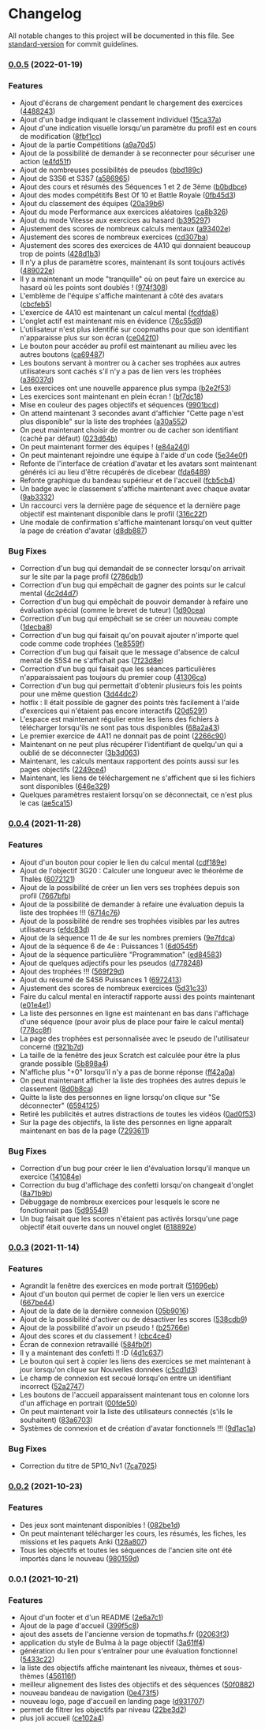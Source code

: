 # Changelog

All notable changes to this project will be documented in this file. See [standard-version](https://github.com/conventional-changelog/standard-version) for commit guidelines.

### [0.0.5](https://github.com/gvalmont/topmaths/compare/v0.0.4...v0.0.5) (2022-01-19)


### Features

* Ajout d'écrans de chargement pendant le chargement des exercices ([4488243](https://github.com/gvalmont/topmaths/commit/4488243fb261eabfbe55a8bc85c886a8f6820066))
* Ajout d'un badge indiquant le classement individuel ([15ca37a](https://github.com/gvalmont/topmaths/commit/15ca37a362589125f96e1ade16200f1666ce4cfd))
* Ajout d'une indication visuelle lorsqu'un paramètre du profil est en cours de modification ([8fbf1cc](https://github.com/gvalmont/topmaths/commit/8fbf1cc691aaaedefb3b7e395a8b6b740a01da1d))
* Ajout de la partie Compétitions ([a9a70d5](https://github.com/gvalmont/topmaths/commit/a9a70d5bdb62fbfe755d3fa825843d9c850aa341))
* Ajout de la possibilité de demander à se reconnecter pour sécuriser une action ([e4fd51f](https://github.com/gvalmont/topmaths/commit/e4fd51fd65a481631e81408f308b6609a9ba3364))
* Ajout de nombreuses possibilités de pseudos ([bbd189c](https://github.com/gvalmont/topmaths/commit/bbd189cb4eb347338523607392a442e0a0d5413d))
* Ajout de S3S6 et S3S7 ([a586965](https://github.com/gvalmont/topmaths/commit/a5869653cb0ad2c2b138db7375791ba3af6fba94))
* Ajout des cours et résumés des Séquences 1 et 2 de 3ème ([b0bdbce](https://github.com/gvalmont/topmaths/commit/b0bdbce52863eb43fc968f02ccec092f397d0e08))
* Ajout des modes compétitifs Best Of 10 et Battle Royale ([0fb45d3](https://github.com/gvalmont/topmaths/commit/0fb45d355c42a00fc1ec4ab550a0045280c1c1da))
* Ajout du classement des équipes ([20a39b6](https://github.com/gvalmont/topmaths/commit/20a39b69c4e1f7aa56abd21eefa707e44b68d8d4))
* Ajout du mode Performance aux exercices aléatoires ([ca8b326](https://github.com/gvalmont/topmaths/commit/ca8b3269ba50d7ca9812e9d055d3ceef9caa5292))
* Ajout du mode Vitesse aux exercices au hasard ([b395297](https://github.com/gvalmont/topmaths/commit/b395297ac734078ce293f101f5661634d4709634))
* Ajustement des scores de nombreux calculs mentaux ([a93402e](https://github.com/gvalmont/topmaths/commit/a93402e64ba7cbb304b50e9aa3094813ed5ba8b1))
* Ajustement des scores de nombreux exercices ([cd307ba](https://github.com/gvalmont/topmaths/commit/cd307ba10820978e212c9a9c18f06a2b19ae4723))
* Ajustement des scores des exercices de 4A10 qui donnaient beaucoup trop de points ([428d1b3](https://github.com/gvalmont/topmaths/commit/428d1b3cd1485b284a47a86ad8fad20c393a5ca1))
* Il n'y a plus de paramètre scores, maintenant ils sont toujours activés ([489022e](https://github.com/gvalmont/topmaths/commit/489022e231dcc8a5477a7ec476d4439b36001c7f))
* Il y a maintenant un mode "tranquille" où on peut faire un exercice au hasard où les points sont doublés ! ([974f308](https://github.com/gvalmont/topmaths/commit/974f30800431c74c4d2605838b5b10064d7a4e06))
* L'emblème de l'équipe s'affiche maintenant à côté des avatars ([cbcfeb5](https://github.com/gvalmont/topmaths/commit/cbcfeb5c00e99aeaabbc9f81b402f47dc1495563))
* L'exercice de 4A10 est maintenant un calcul mental ([fcdfda8](https://github.com/gvalmont/topmaths/commit/fcdfda8542d5dcd3c68922ba7963152a845569a0))
* L'onglet actif est maintenant mis en évidence ([76c55d9](https://github.com/gvalmont/topmaths/commit/76c55d90ddb542d60ba5f66e2ffe07908d00c5b4))
* L'utilisateur n'est plus identifié sur coopmaths pour que son identifiant n'apparaisse plus sur son écran ([ce042f0](https://github.com/gvalmont/topmaths/commit/ce042f019f4d20f06c8a5481a096c33f75579cd8))
* Le bouton pour accéder au profil est maintenant au milieu avec les autres boutons ([ca69487](https://github.com/gvalmont/topmaths/commit/ca694872fc742455974cab12ccb551cd237427f5))
* Les boutons servant à montrer ou à cacher ses trophées aux autres utilisateurs sont cachés s'il n'y a pas de lien vers les trophées ([a36037d](https://github.com/gvalmont/topmaths/commit/a36037d939a0e78db2747fffd7ab2cf99df89c64))
* Les exercices ont une nouvelle apparence plus sympa ([b2e2f53](https://github.com/gvalmont/topmaths/commit/b2e2f53402930f5da09191105910f80e5f1f7054))
* Les exercices sont maintenant en plein écran ! ([bf7dc18](https://github.com/gvalmont/topmaths/commit/bf7dc18e38dbb142ca1962831dc833b3f433b49e))
* Mise en couleur des pages objectifs et séquences ([9901bcd](https://github.com/gvalmont/topmaths/commit/9901bcd3a2d0fe33e93015d77b770f5c43f26ed5))
* On attend maintenant 3 secondes avant d'affichier "Cette page n'est plus disponible" sur la liste des trophées ([a30a552](https://github.com/gvalmont/topmaths/commit/a30a55221471268ec4fb42227115c1c817026e72))
* On peut maintenant choisir de montrer ou de cacher son identifiant (caché par défaut) ([023d64b](https://github.com/gvalmont/topmaths/commit/023d64b46045de857d5e4906572899fd2ac7ee73))
* On peut maintenant former des équipes ! ([e84a240](https://github.com/gvalmont/topmaths/commit/e84a2404fad7aa08318522c696355e6b1c2171df))
* On peut maintenant rejoindre une équipe à l'aide d'un code ([5e34e0f](https://github.com/gvalmont/topmaths/commit/5e34e0f6ec3334a963ca9a9fd334c8df3090e404))
* Refonte de l'interface de création d'avatar et les avatars sont maintenant générés ici au lieu d'être récupérés de dicebear ([fda6489](https://github.com/gvalmont/topmaths/commit/fda6489ab9894e28aaf1146b29ea42357346a985))
* Refonte graphique du bandeau supérieur et de l'accueil ([fcb5cb4](https://github.com/gvalmont/topmaths/commit/fcb5cb4fba39809b00453926fd8ff15ae3c8a388))
* Un badge avec le classement s'affiche maintenant avec chaque avatar ([9ab3332](https://github.com/gvalmont/topmaths/commit/9ab33320b6abf96d78644963f6ec7d92fa1add5c))
* Un raccourci vers la dernière page de séquence et la dernière page objectif est maintenant disponible dans le profil ([316c22f](https://github.com/gvalmont/topmaths/commit/316c22f4c9d997cb293227a4fd8fa34386686c51))
* Une modale de confirmation s'affiche maintenant lorsqu'on veut quitter la page de création d'avatar ([d8db887](https://github.com/gvalmont/topmaths/commit/d8db88776695e610d5d8f58db035b16a3c8284b9))


### Bug Fixes

* Correction d'un bug qui demandait de se connecter lorsqu'on arrivait sur le site par la page profil ([2786db1](https://github.com/gvalmont/topmaths/commit/2786db130789531187e1a5a29f7fe47bcab3b995))
* Correction d'un bug qui empêchait de gagner des points sur le calcul mental ([4c2d4d7](https://github.com/gvalmont/topmaths/commit/4c2d4d7c9aad42dc71f0940a8c49b21990d5a876))
* Correction d'un bug qui empêchait de pouvoir demander à refaire une évaluation spécial (comme le brevet de tuteur) ([1d90cea](https://github.com/gvalmont/topmaths/commit/1d90cea8698aefd4b45aa250b9dd1ba735485844))
* Correction d'un bug qui empêchait se se créer un nouveau compte ([1decba8](https://github.com/gvalmont/topmaths/commit/1decba898b1fa14daa80ce46fab011e2ba710cdd))
* Correction d'un bug qui faisait qu'on pouvait ajouter n'importe quel code comme code trophées ([1e8559f](https://github.com/gvalmont/topmaths/commit/1e8559fd0a9326efb18f2faf9be7c20887bfeb2b))
* Correction d'un bug qui faisait que le message d'absence de calcul mental de S5S4 ne s'affichait pas ([7f23d8e](https://github.com/gvalmont/topmaths/commit/7f23d8ed4ba4833fc24c5ca4ea63c6198753cce2))
* Correction d'un bug qui faisait que les séances particulières n'apparaissaient pas toujours du premier coup ([41306ca](https://github.com/gvalmont/topmaths/commit/41306caf8648a11075adeb1cad9a71dffab4e3dc))
* Correction d'un bug qui permettait d'obtenir plusieurs fois les points pour une même question ([3d44dc2](https://github.com/gvalmont/topmaths/commit/3d44dc2975ff623424e944b315fdc90be0707afb))
* hotfix : Il était possible de gagner des points très facilement à l'aide d'exercices qui n'étaient pas encore interactifs ([20d5291](https://github.com/gvalmont/topmaths/commit/20d529171d22aa0f45e28a127b3a5ddaaa5bc7f9))
* L'espace est maintenant régulier entre les liens des fichiers à télécharger lorsqu'ils ne sont pas tous disponibles ([68a2a43](https://github.com/gvalmont/topmaths/commit/68a2a435e4b7cf1e18247191bac6e38834fd8195))
* Le premier exercice de 4A11 ne donnait pas de point ([2266c90](https://github.com/gvalmont/topmaths/commit/2266c90af6328dc3305f2f6a194e572ac93763f4))
* Maintenant on ne peut plus récupérer l'identifiant de quelqu'un qui a oublié de se déconnecter ([3b3d063](https://github.com/gvalmont/topmaths/commit/3b3d063ecf03d8e6c7a76eb5d7f68ca24a764278))
* Maintenant, les calculs mentaux rapportent des points aussi sur les pages objectifs ([2249ce4](https://github.com/gvalmont/topmaths/commit/2249ce4a4ab3316ad05516de19a06c2cc05b1a85))
* Maintenant, les liens de téléchargement ne s'affichent que si les fichiers sont disponibles ([646e329](https://github.com/gvalmont/topmaths/commit/646e329883b625ba47fcb65b79dafa3c146811b2))
* Quelques paramètres restaient lorsqu'on se déconnectait, ce n'est plus le cas ([ae5ca15](https://github.com/gvalmont/topmaths/commit/ae5ca15854d09b20c996d3e7c6620a321326dd5d))

### [0.0.4](https://github.com/gvalmont/topmaths/compare/v0.0.3...v0.0.4) (2021-11-28)


### Features

* Ajout d'un bouton pour copier le lien du calcul mental ([cdf189e](https://github.com/gvalmont/topmaths/commit/cdf189ea6eab8fef2db5180dbca30396886203e4))
* Ajout de l'objectif 3G20 : Calculer une longueur avec le théorème de Thalès ([6072121](https://github.com/gvalmont/topmaths/commit/60721218b00cf5bc8cb44988e2d433ca554c9d8b))
* Ajout de la possibilité de créer un lien vers ses trophées depuis son profil ([7667bfb](https://github.com/gvalmont/topmaths/commit/7667bfb95a7464f293f2a616611bd69b816b75fc))
* Ajout de la possibilité de demander à refaire une évaluation depuis la liste des trophées !!! ([6714c76](https://github.com/gvalmont/topmaths/commit/6714c76a9f29013ab914fd78c2c9e1baa855f6d7))
* Ajout de la possibilité de rendre ses trophées visibles par les autres utilisateurs ([efdc83d](https://github.com/gvalmont/topmaths/commit/efdc83d47ca504c85c4480b777262590601f00cb))
* Ajout de la séquence 11 de 4e sur les nombres premiers ([9e7fdca](https://github.com/gvalmont/topmaths/commit/9e7fdca1f5869c49aa2f698d9ef7e61662241338))
* Ajout de la séquence 6 de 4e : Puissances 1 ([6d0545f](https://github.com/gvalmont/topmaths/commit/6d0545f2936dc7993e71fc2ea0d65ef9a6652bd8))
* Ajout de la séquence particulière "Programmation" ([ed84583](https://github.com/gvalmont/topmaths/commit/ed845836c9cf0268f56fd9d0d76d18c20a1af575))
* Ajout de quelques adjectifs pour les pseudos ([d778248](https://github.com/gvalmont/topmaths/commit/d778248b9206d72b228a477e8592657f9f7737c9))
* Ajout des trophées !!! ([569f29d](https://github.com/gvalmont/topmaths/commit/569f29d2f18f2c2022fda8c633e060ad3eb86622))
* Ajout du résumé de S4S6 Puissances 1 ([6972413](https://github.com/gvalmont/topmaths/commit/69724139b0de240f661de5186a7e0ed7041a253b))
* Ajustement des scores de nombreux exercices ([5d31c33](https://github.com/gvalmont/topmaths/commit/5d31c33e7815953748f5132667710422c2b24319))
* Faire du calcul mental en interactif rapporte aussi des points maintenant ([e01e4e1](https://github.com/gvalmont/topmaths/commit/e01e4e1f839656bfa2c4dc441ba22ad14e7a7b06))
* La liste des personnes en ligne est maintenant en bas dans l'affichage d'une séquence (pour avoir plus de place pour faire le calcul mental) ([778cc8f](https://github.com/gvalmont/topmaths/commit/778cc8fba9c5c257d1b58c52169d250fd9c9d64c))
* La page des trophées est personnalisée avec le pseudo de l'utilisateur concerné ([f921b7d](https://github.com/gvalmont/topmaths/commit/f921b7d171bd09501ae7fd48ddc05bb3edae7335))
* La taille de la fenêtre des jeux Scratch est calculée pour être la plus grande possible ([5b898a4](https://github.com/gvalmont/topmaths/commit/5b898a46969928da2ca43969f776c4dc33c11a71))
* N'affiche plus "+0" lorsqu'il n'y a pas de bonne réponse ([ff42a0a](https://github.com/gvalmont/topmaths/commit/ff42a0a1e91bdfb6b775c7ea553522b64ff28111))
* On peut maintenant afficher la liste des trophées des autres depuis le classement ([8d0b8ca](https://github.com/gvalmont/topmaths/commit/8d0b8ca34a6464b74f025ee707740d77a860a499))
* Quitte la liste des personnes en ligne lorsqu'on clique sur "Se déconnecter" ([6594125](https://github.com/gvalmont/topmaths/commit/65941257a860daff5609dea9c4223dddc206cc08))
* Retiré les publicités et autres distractions de toutes les vidéos ([0ad0f53](https://github.com/gvalmont/topmaths/commit/0ad0f536ebe516b351a98e1d7a275662be3e00ec))
* Sur la page des objectifs, la liste des personnes en ligne apparaît maintenant en bas de la page ([7293611](https://github.com/gvalmont/topmaths/commit/7293611630044eafc97adf0cdf4830e3dae7bb81))


### Bug Fixes

* Correction d'un bug pour créer le lien d'évaluation lorsqu'il manque un exercice ([141084e](https://github.com/gvalmont/topmaths/commit/141084ef6232dc653c3f62136c4efa5635f57c33))
* Correction du bug d'affichage des confetti lorsqu'on changeait d'onglet ([8a71b9b](https://github.com/gvalmont/topmaths/commit/8a71b9b79ea41be0b202bb81f4741154383ace9e))
* Débuggage de nombreux exercices pour lesquels le score ne fonctionnait pas ([5d95549](https://github.com/gvalmont/topmaths/commit/5d955499c7bd9a4eec5e949a513566aa3d2ca708))
* Un bug faisait que les scores n'étaient pas activés lorsqu'une page objectif était ouverte dans un nouvel onglet ([618892e](https://github.com/gvalmont/topmaths/commit/618892ed1f78dbdc8d6cd8923240aec1c33f8dc5))

### [0.0.3](https://github.com/gvalmont/topmaths/compare/v0.0.2...v0.0.3) (2021-11-14)


### Features

* Agrandit la fenêtre des exercices en mode portrait ([51696eb](https://github.com/gvalmont/topmaths/commit/51696eb2be09dcfacabdbf281ccc89161336bfcd))
* Ajout d'un bouton qui permet de copier le lien vers un exercice ([667be44](https://github.com/gvalmont/topmaths/commit/667be445cdca3ab6bda79c109d7e3d97aaedefa1))
* Ajout de la date de la dernière connexion ([05b9016](https://github.com/gvalmont/topmaths/commit/05b9016942be04bdeea4450b46f3e8fc9ea4349f))
* Ajout de la possibilité d'activer ou de désactiver les scores ([538cdb9](https://github.com/gvalmont/topmaths/commit/538cdb983ef9fba5363b4ff8b8ff16490aa1a272))
* Ajout de la possibilité d'avoir un pseudo ! ([b25766e](https://github.com/gvalmont/topmaths/commit/b25766ede2f95a2632a9d722ead2334e4f295019))
* Ajout des scores et du classement ! ([cbc4ce4](https://github.com/gvalmont/topmaths/commit/cbc4ce4527d8597d13759779f6941df036155d2f))
* Écran de connexion retravaillé ([584fb0f](https://github.com/gvalmont/topmaths/commit/584fb0f4933f7d6532f3afd583cb82779a339c01))
* Il y a maintenant des confetti !! :D ([4d1c637](https://github.com/gvalmont/topmaths/commit/4d1c6372b50900394c469e70ec8f167d30c4f078))
* Le bouton qui sert à copier les liens des exercices se met maintenant à jour lorsqu'on clique sur Nouvelles données ([c5cd1d3](https://github.com/gvalmont/topmaths/commit/c5cd1d3d56bb5d9c53c47dca047b3c664737623a))
* Le champ de connexion est secoué lorsqu'on entre un identifiant incorrect ([52a2747](https://github.com/gvalmont/topmaths/commit/52a2747fc3a7d995f44cf46e15830cbf198c9b94))
* Les boutons de l'accueil apparaissent maintenant tous en colonne lors d'un affichage en portrait ([00fde50](https://github.com/gvalmont/topmaths/commit/00fde50e265287ec51195713d6c4a6b641d45666))
* On peut maintenant voir la liste des utilisateurs connectés (s'ils le souhaitent) ([83a6703](https://github.com/gvalmont/topmaths/commit/83a6703ffc2c9701e3eac3536f6d24ced83de041))
* Systèmes de connexion et de création d'avatar fonctionnels !!! ([9d1ac1a](https://github.com/gvalmont/topmaths/commit/9d1ac1af5b2908ede600aae734c133552e242376))


### Bug Fixes

* Correction du titre de 5P10_Nv1 ([7ca7025](https://github.com/gvalmont/topmaths/commit/7ca7025aebe0781627e0201d6452aaf353edd89b))

### [0.0.2](https://github.com/gvalmont/topmaths/compare/v0.0.1...v0.0.2) (2021-10-23)


### Features

* Des jeux sont maintenant disponibles ! ([082be1d](https://github.com/gvalmont/topmaths/commit/082be1d725ebd30506040cea23dd4a9d769249db))
* On peut maintenant télécharger les cours, les résumés, les fiches, les missions et les paquets Anki ([128a807](https://github.com/gvalmont/topmaths/commit/128a8073cb7c19c27f7a78dea76732898206b04b))
* Tous les objectifs et toutes les séquences de l'ancien site ont été importés dans le nouveau ([980159d](https://github.com/gvalmont/topmaths/commit/980159d00e560e7542abc2707d8130696920f334))

### 0.0.1 (2021-10-21)


### Features

* Ajout d'un footer et d'un README ([2e6a7c1](https://github.com/gvalmont/topmaths/commit/2e6a7c127793cff4129e2b619323ab81d3e2fc75))
* Ajout de la page d'accueil ([399f5c8](https://github.com/gvalmont/topmaths/commit/399f5c87c66b96a6a789a906bddecaad0baf9fa2))
* ajout des assets de l'ancienne version de topmaths.fr ([02063f3](https://github.com/gvalmont/topmaths/commit/02063f3ecc705ae869aec966484d0924c14427b7))
* application du style de Bulma à la page objectif ([3a61ff4](https://github.com/gvalmont/topmaths/commit/3a61ff48f450070d7b9d5802d948e3984e5adb68))
* génération du lien pour s'entraîner pour une évaluation fonctionnel ([5433c22](https://github.com/gvalmont/topmaths/commit/5433c22a05d94a851870fcb43466faa02f5bf3e9))
* la liste des objectifs affiche maintenant les niveaux, thèmes et sous-thèmes ([456116f](https://github.com/gvalmont/topmaths/commit/456116fa782a0eea3230c1bdcb9fbb0d9a3591e9))
* meilleur alignement des listes des objectifs et des séquences ([50f0882](https://github.com/gvalmont/topmaths/commit/50f0882aac27ab7ef1a3c20f4be82253b8063e76))
* nouveau bandeau de navigation ([0e473f5](https://github.com/gvalmont/topmaths/commit/0e473f5696f4c882d7156360fee950b95cc7aa12))
* nouveau logo, page d'accueil en landing page ([d931707](https://github.com/gvalmont/topmaths/commit/d931707e8cfd359c43b9c278d20875c3dc8f9e2d))
* permet de filtrer les objectifs par niveau ([22be3d2](https://github.com/gvalmont/topmaths/commit/22be3d269980f38ff89d18fe66e47ae0b9477e79))
* plus joli accueil ([ce102a4](https://github.com/gvalmont/topmaths/commit/ce102a4d4739053ea2fb7682891218e2b2507dab))
